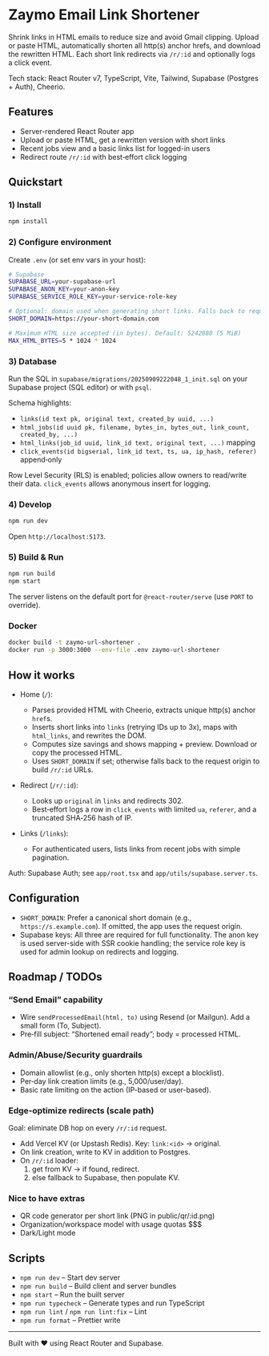 # Zaymo Email Link Shortener

Shrink links in HTML emails to reduce size and avoid Gmail clipping. Upload or paste HTML, automatically shorten all http(s) anchor hrefs, and download the rewritten HTML. Each short link redirects via `/r/:id` and optionally logs a click event.

Tech stack: React Router v7, TypeScript, Vite, Tailwind, Supabase (Postgres + Auth), Cheerio.

## Features

- Server-rendered React Router app
- Upload or paste HTML, get a rewritten version with short links
- Recent jobs view and a basic links list for logged-in users
- Redirect route `/r/:id` with best‑effort click logging

## Quickstart

### 1) Install

```bash
npm install
```

### 2) Configure environment

Create `.env` (or set env vars in your host):

```bash
# Supabase
SUPABASE_URL=your-supabase-url
SUPABASE_ANON_KEY=your-anon-key
SUPABASE_SERVICE_ROLE_KEY=your-service-role-key

# Optional: domain used when generating short links. Falls back to request origin.
SHORT_DOMAIN=https://your-short-domain.com

# Maximum HTML size accepted (in bytes). Default: 5242880 (5 MiB)
MAX_HTML_BYTES=5 * 1024 * 1024
```

### 3) Database

Run the SQL in `supabase/migrations/20250909222048_1_init.sql` on your Supabase project (SQL editor) or with `psql`.

Schema highlights:

- `links(id text pk, original text, created_by uuid, ...)`
- `html_jobs(id uuid pk, filename, bytes_in, bytes_out, link_count, created_by, ...)`
- `html_links(job_id uuid, link_id text, original text, ...)` mapping
- `click_events(id bigserial, link_id text, ts, ua, ip_hash, referer)` append‑only

Row Level Security (RLS) is enabled; policies allow owners to read/write their data. `click_events` allows anonymous insert for logging.

### 4) Develop

```bash
npm run dev
```

Open `http://localhost:5173`.

### 5) Build & Run

```bash
npm run build
npm start
```

The server listens on the default port for `@react-router/serve` (use `PORT` to override).

### Docker

```bash
docker build -t zaymo-url-shortener .
docker run -p 3000:3000 --env-file .env zaymo-url-shortener
```

## How it works

- Home (`/`):
  - Parses provided HTML with Cheerio, extracts unique http(s) anchor `href`s.
  - Inserts short links into `links` (retrying IDs up to 3x), maps with `html_links`, and rewrites the DOM.
  - Computes size savings and shows mapping + preview. Download or copy the processed HTML.
  - Uses `SHORT_DOMAIN` if set; otherwise falls back to the request origin to build `/r/:id` URLs.

- Redirect (`/r/:id`):
  - Looks up `original` in `links` and redirects 302.
  - Best‑effort logs a row in `click_events` with limited `ua`, `referer`, and a truncated SHA‑256 hash of IP.

- Links (`/links`):
  - For authenticated users, lists links from recent jobs with simple pagination.

Auth: Supabase Auth; see `app/root.tsx` and `app/utils/supabase.server.ts`.

## Configuration

- `SHORT_DOMAIN`: Prefer a canonical short domain (e.g., `https://s.example.com`). If omitted, the app uses the request origin.
- Supabase keys: All three are required for full functionality. The anon key is used server-side with SSR cookie handling; the service role key is used for admin lookup on redirects and logging.

## Roadmap / TODOs

### “Send Email” capability
- Wire `sendProcessedEmail(html, to)` using Resend (or Mailgun). Add a small form (To, Subject).
- Pre‑fill subject: “Shortened email ready”; body = processed HTML.

### Admin/Abuse/Security guardrails
- Domain allowlist (e.g., only shorten http(s) except a blocklist).
- Per‑day link creation limits (e.g., 5,000/user/day).
- Basic rate limiting on the action (IP-based or user-based).

### Edge‑optimize redirects (scale path)

Goal: eliminate DB hop on every `/r/:id` request.
- Add Vercel KV (or Upstash Redis). Key: `link:<id>` → original.
- On link creation, write to KV in addition to Postgres.
- On `/r/:id` loader:
  1. get from KV → if found, redirect.
  2. else fallback to Supabase, then populate KV.

### Nice to have extras
- QR code generator per short link (PNG in public/qr/:id.png)
- Organization/workspace model with usage quotas $$$
- Dark/Light mode

## Scripts

- `npm run dev` – Start dev server
- `npm run build` – Build client and server bundles
- `npm start` – Run the built server
- `npm run typecheck` – Generate types and run TypeScript
- `npm run lint` / `npm run lint:fix` – Lint
- `npm run format` – Prettier write

---

Built with ❤️ using React Router and Supabase.
